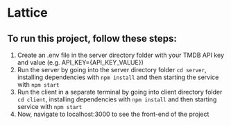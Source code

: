 # Lattice

## To run this project, follow these steps:
1) Create an .env file in the server directory folder with your TMDB API key and value (e.g. API_KEY={API_KEY_VALUE}) 
2) Run the server by going into the server directory folder `cd server`, installing dependencies with `npm install` and then starting the service with `npm start`
3) Run the client in a separate terminal by going into client directory folder `cd client`, installing dependencies with `npm install` and then starting service with `npm start`
4) Now, navigate to localhost:3000 to see the front-end of the project